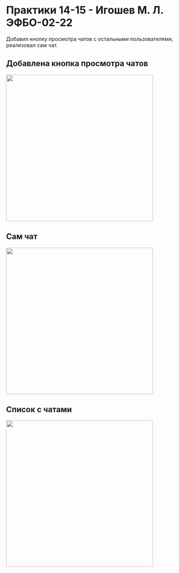# Практики 14-15 - Игошев М. Л. ЭФБО-02-22

Добавил кнопку просмотра чатов с остальными пользователями, реализовал сам чат.

## Добавлена кнопка просмотра чатов
<kbd>
<img src="https://github.com/user-attachments/assets/3f3a55fc-1df8-4225-aff7-69ec42e12880" height="400">
</kbd>

## Сам чат
<kbd>
<img src="https://github.com/user-attachments/assets/a5b48ba1-d407-4bfc-a2fe-6e9b232a80b7" height="400">
</kbd>

## Список с чатами
<kbd>
<img src="https://github.com/user-attachments/assets/f22dbbee-5d8f-4c2c-9217-b6c84df1c8a6" height="400">
</kbd>
